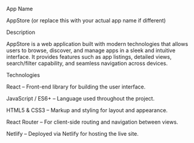 App Name

AppStore (or replace this with your actual app name if different)

Description

AppStore is a web application built with modern technologies that allows users to browse, discover, and manage apps in a sleek and intuitive interface. It provides features such as app listings, detailed views, search/filter capability, and seamless navigation across devices.

Technologies

React – Front-end library for building the user interface.

JavaScript / ES6+ – Language used throughout the project.

HTML5 & CSS3 – Markup and styling for layout and appearance.

React Router – For client-side routing and navigation between views.

Netlify – Deployed via Netlify for hosting the live site.
